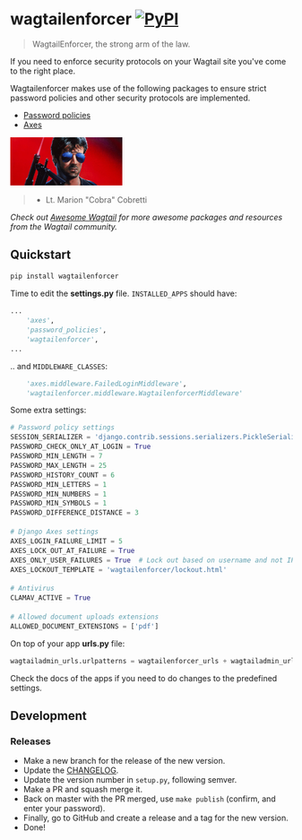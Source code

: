 # wagtailenforcer [![PyPI](https://img.shields.io/pypi/v/wagtailenforcer.svg)](https://pypi.python.org/pypi/wagtailenforcer)

> WagtailEnforcer, the strong arm of the law.

If you need to enforce security protocols on your Wagtail site you've come to the right place.

Wagtailenforcer makes use of the following packages to ensure strict password policies and other security protocols are implemented.

* [Password policies](https://github.com/iplweb/django-password-policies-iplweb)
* [Axes](https://github.com/springload/django-axes)

<img src="./cobra.jpg" width="200">

> -  Lt. Marion "Cobra" Cobretti

*Check out [Awesome Wagtail](https://github.com/springload/awesome-wagtail) for more awesome packages and resources from the Wagtail community.*

## Quickstart

```sh
pip install wagtailenforcer
```

Time to edit the **settings.py** file. ```INSTALLED_APPS``` should have:

```python
...
    'axes',
    'password_policies',
    'wagtailenforcer',
...
```

.. and ```MIDDLEWARE_CLASSES```:

```python
    'axes.middleware.FailedLoginMiddleware',
    'wagtailenforcer.middleware.WagtailenforcerMiddleware'
```

Some extra settings:

```python
# Password policy settings
SESSION_SERIALIZER = 'django.contrib.sessions.serializers.PickleSerializer'
PASSWORD_CHECK_ONLY_AT_LOGIN = True
PASSWORD_MIN_LENGTH = 7
PASSWORD_MAX_LENGTH = 25
PASSWORD_HISTORY_COUNT = 6
PASSWORD_MIN_LETTERS = 1
PASSWORD_MIN_NUMBERS = 1
PASSWORD_MIN_SYMBOLS = 1
PASSWORD_DIFFERENCE_DISTANCE = 3

# Django Axes settings
AXES_LOGIN_FAILURE_LIMIT = 5
AXES_LOCK_OUT_AT_FAILURE = True
AXES_ONLY_USER_FAILURES = True  # Lock out based on username and not IP or UserAgent
AXES_LOCKOUT_TEMPLATE = 'wagtailenforcer/lockout.html'

# Antivirus
CLAMAV_ACTIVE = True

# Allowed document uploads extensions
ALLOWED_DOCUMENT_EXTENSIONS = ['pdf']
```

On top of your app **urls.py** file:

```python
wagtailadmin_urls.urlpatterns = wagtailenforcer_urls + wagtailadmin_urls.urlpatterns
```

Check the docs of the apps if you need to do changes to the predefined settings.

## Development

### Releases

- Make a new branch for the release of the new version.
- Update the [CHANGELOG](https://github.com/springload/wagtailenforcer/CHANGELOG.md).
- Update the version number in `setup.py`, following semver.
- Make a PR and squash merge it.
- Back on master with the PR merged, use `make publish` (confirm, and enter your password).
- Finally, go to GitHub and create a release and a tag for the new version.
- Done!
